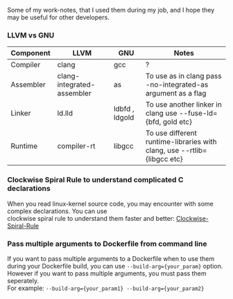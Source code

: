 Some of my work-notes, that I used them during my job, and I hope they may be useful for other developers.

### LLVM vs GNU ###

| Component | LLVM | GNU | Notes |
| --- | --- | --- | --- |
| Compiler | clang | gcc | ? | 
| Assembler | clang-integrated-assembler | as | To use as in clang pass -no-integrated-as argument as a flag |
| Linker | ld.lld | ldbfd , ldgold | To use another linker in clang use --fuse-ld={bfd, gold etc} |
| Runtime | compiler-rt | libgcc | To use different runtime-libraries with clang, use --rtlib={libgcc etc} |


### Clockwise Spiral Rule to understand complicated C declarations ###
When you read linux-kernel source code, you may encounter with some complex declarations. You can use  
clockwise spiral rule to understand them faster and better: 
[Clockwise-Spiral-Rule](http://c-faq.com/decl/spiral.anderson.html)

### Pass multiple arguments to Dockerfile from command line ###
If you want to pass multiple arguments to a Dockerfile when to use them during your Dockerfile build, you can use ```--build-arg={your_param}``` option.
However if you want to pass multiple arguments, you must pass them seperately.  
For example: ```--build-arg={your_param1} --build-arg={your_param2}```

